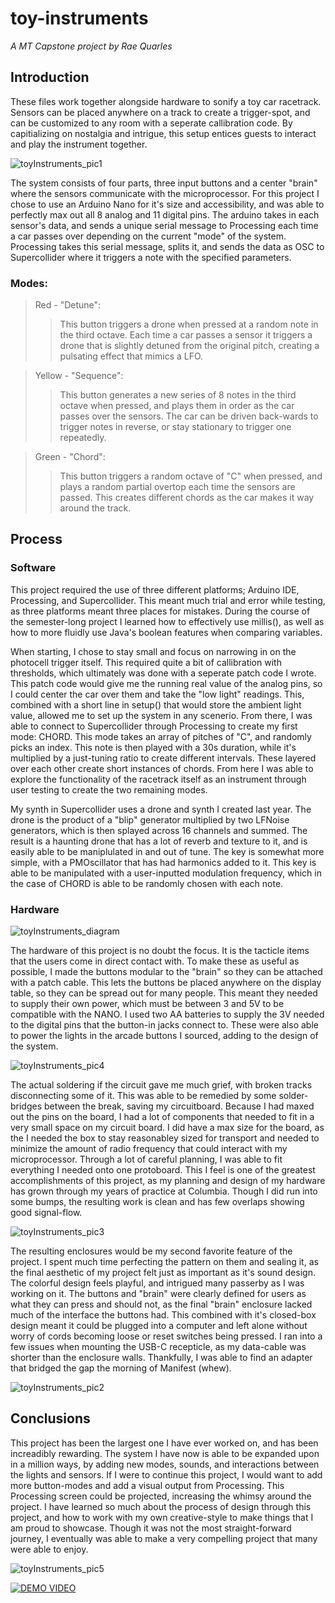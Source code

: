 # toy-instruments
*A MT Capstone project by Rae Quarles*

## Introduction
These files work together alongside hardware to sonify a toy car racetrack. Sensors can be placed anywhere on a track to create a trigger-spot, and can be customized to any room with a seperate callibration code. By capitializing on nostalgia and intrigue, this setup entices guests to interact and play the instrument together. 

![toyInstruments_pic1](https://github.com/r-quarles/toy-instruments/assets/169728021/8762b6e2-c1f5-40ee-86a0-5fbbee8d1c0a)

The system consists of four parts, three input buttons and a center "brain" where the sensors communicate with the microprocessor. For this project I chose to use an Arduino Nano for it's size and accessibility, and was able to perfectly max out all 8 analog and 11 digital pins. The arduino takes in each sensor's data, and sends a unique serial message to Processing each time a car passes over depending on the current "mode" of the system. Processing takes this serial message, splits it, and sends the data as OSC to Supercollider where it triggers a note with the specified parameters. 

### Modes: <br>
> Red - "Detune": <br>
>> This button triggers a drone when pressed at a random note in the third octave. Each time a car passes a sensor it triggers a drone that is slightly detuned from the original pitch, creating a pulsating effect that mimics a LFO. <br>

> Yellow - "Sequence": <br>
>> This button generates a new series of 8 notes in the third octave when pressed, and plays them in order as the car passes over the sensors. The car can be driven back-wards to trigger notes in reverse, or stay stationary to trigger one repeatedly. <br>

> Green - "Chord": <br>
>> This button triggers a random octave of "C" when pressed, and plays a random partial overtop each time the sensors are passed. This creates different chords as the car makes it way around the track. <br>
      
## Process

### Software

This project required the use of three different platforms; Arduino IDE, Processing, and Supercollider. This meant much trial and error while testing, as three platforms meant three places for mistakes. During the course of the semester-long project I learned how to effectively use millis(), as well as how to more fluidly use Java's boolean features when comparing variables. 

When starting, I chose to stay small and focus on narrowing in on the photocell trigger itself. This required quite a bit of callibration with thresholds, which ultimately was done with a seperate patch code I wrote. This patch code would give me the running real value of the analog pins, so I could center the car over them and take the "low light" readings. This, combined with a short line in setup() that would store the ambient light value, allowed me to set up the system in any scenerio. From there, I was able to connect to Supercollider through Processing to create my first mode: CHORD. This mode takes an array of pitches of "C", and randomly picks an index. This note is then played with a 30s duration, while it's multiplied by a just-tuning ratio to create different intervals. These layered over each other create short instances of chords. From here I was able to explore the functionality of the racetrack itself as an instrument through user testing to create the two remaining modes. 

My synth in Supercollider uses a drone and synth I created last year. The drone is the product of a "blip" generator multiplied by two LFNoise generators, which is then splayed across 16 channels and summed. The result is a haunting drone that has a lot of reverb and texture to it, and is easily able to be maniplulated in and out of tune. The key is somewhat more simple, with a PMOscillator that has had harmonics added to it. This key is able to be manipulated with a user-inputted modulation frequency, which in the case of CHORD is able to be randomly chosen with each note. 

### Hardware

![toyInstruments_diagram](https://github.com/r-quarles/toy-instruments/assets/169728021/0394224e-1bf0-4f58-9dee-c8a19df536a3)

The hardware of this project is no doubt the focus. It is the tacticle items that the users come in direct contact with. To make these as useful as possible, I made the buttons modular to the "brain" so they can be attached with a patch cable. This lets the buttons be placed anywhere on the display table, so they can be spread out for many people. This meant they needed to supply their own power, which must be between 3 and 5V to be compatible with the NANO. I used two AA batteries to supply the 3V needed to the digital pins that the button-in jacks connect to. These were also able to power the lights in the arcade buttons I sourced, adding to the design of the system. 

![toyInstruments_pic4](https://github.com/r-quarles/toy-instruments/assets/169728021/6009479d-9793-4604-9c41-cdad9e70e705)

The actual soldering if the circuit gave me much grief, with broken tracks disconnecting some of it. This was able to be remedied by some solder-bridges between the break, saving my circuitboard. Because I had maxed out the pins on the board, I had a lot of components that needed to fit in a very small space on my circuit board. I did have a max size for the board, as the I needed the box to stay reasonabley sized for transport and needed to minimize the amount of radio frequency that could interact with my microprocessor. Through a lot of careful planning, I was able to fit everything I needed onto one protoboard. This I feel is one of the greatest accomplishments of this project, as my planning and design of my hardware has grown through my years of practice at Columbia. Though I did run into some bumps, the resulting work is clean and has few overlaps showing good signal-flow. 

![toyInstruments_pic3](https://github.com/r-quarles/toy-instruments/assets/169728021/19299676-fcab-4b5e-ac60-16d939bfb9e3)

The resulting enclosures would be my second favorite feature of the project. I spent much time perfecting the pattern on them and sealing it, as the final aesthetic of my project felt just as important as it's sound design. The colorful design feels playful, and intrigued many passerby as I was working on it. The buttons and "brain" were clearly defined for users as what they can press and should not, as the final "brain" enclosure lacked much of the interface the buttons had. This combined with it's closed-box design meant it could be plugged into a computer and left alone without worry of cords becoming loose or reset switches being pressed. I ran into a few issues when mounting the USB-C recepticle, as my data-cable was shorter than the enclosure walls. Thankfully, I was able to find an adapter that bridged the gap the morning of Manifest (whew). 

![toyInstruments_pic2](https://github.com/r-quarles/toy-instruments/assets/169728021/e707c5ab-ef9c-420e-b13b-a5eab1990f94)

## Conclusions

This project has been the largest one I have ever worked on, and has been increadibly rewarding. The system I have now is able to be expanded upon in a million ways, by adding new modes, sounds, and interactions between the lights and sensors. If I were to continue this project, I would want to add more button-modes and add a visual output from Processing. This Processing screen could be projected, increasing the whimsy around the project. I have learned so much about the process of design through this project, and how to work with my own creative-style to make things that I am proud to showcase. Though it was not the most straight-forward journey, I eventually was able to make a very compelling project that many were able to enjoy. 

![toyInstruments_pic5](https://github.com/r-quarles/toy-instruments/assets/169728021/a375d49c-0c3f-47bb-9cf6-6e6d09071f35)

[![DEMO VIDEO](https://img.youtube.com/vi/mZiDHAVxI1g/0.jpg)](https://www.youtube.com/watch?v=mZiDHAVxI1g)
